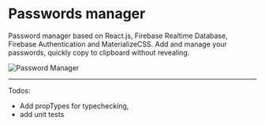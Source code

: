 # Passwords manager

Password manager based on React.js, Firebase Realtime Database, Firebase Authentication and MaterializeCSS. Add and manage your passwords, quickly copy to clipboard without revealing.

![Password Manager](rpublic/assets/app.jpg?raw=true "Title")

---

Todos:

- Add propTypes for typechecking,
- add unit tests
